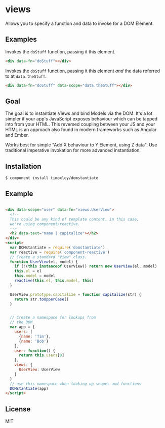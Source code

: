 
# views

  Allows you to specify a function and data to invoke for a DOM
  Element.

## Examples

  Invokes the `doStuff` function, passing it this element.
  ```html
  <div data-fn="doStuff"></div>
  ```

  Invokes the `doStuff` function, passing it this element
  *and* the data referred to at `data.theStuff`.
  ```html
  <div data-fn="doStuff" data-scope="data.theStuff"></div>
  ```

## Goal
  The goal is to instantiate Views and bind Models via the DOM.
  It's a lot simpler if your app's JavaScript exposes behaviour
  which can be tapped into from your HTML. This reversed coupling
  between your JS and your HTML is an approach
  also found in modern frameworks such as Angular and Ember.

  Works best for simple "Add X behaviour to Y Element, using
  Z data". Use traditional imperative invokation for more
  advanced instantiation.

## Installation

    $ component install timoxley/domstantiate

## Example

```html

<div data-scope="user" data-fn="views.UserView">
  <!--
  This could be any kind of template content. in this case,
  we're using component/reactive.
  -->
  <h2 data-text="name | capitalize"></h2>
</div>
<script>
  var DOMstantiate = require('domstantiate')
  var reactive = require('component-reactive')
  // Create a standard "View" class.
  function UserView(el, model) {
    if (!(this instanceof UserView)) return new UserView(el, model)
    this.el = el
    this.model = model
    reactive(this.el, this.model, this)
  }

  UserView.prototype.capitalize = function capitalize(str) {
    return str.toUpperCase()
  }


  // Create a namespace for lookups from
  // the DOM
  var app = {
    users: [
      {name: 'Tim'},
      {name: 'Bob'}
    ],
    user: function() {
      return this.users[0]
    },
    views: {
      UserView: UserView
    }
  }
  // use this namespace when looking up scopes and functions
  DOMstantiate(app)
</script>
```

## License

  MIT
